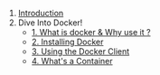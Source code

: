<!-- docs/_sidebar.md -->

1. [Introduction](/README.md)
2. Dive Into Docker!
    - [1. What is docker & Why use it ?](1_dive_into_docker!/1_why_use_docker.md)
    - [2. Installing Docker](1_dive_into_docker!/2_installing_docker.md)
    - [3. Using the Docker Client](1_dive_into_docker!/3_sing_the_docker_client.md)
    - [4. What's a Container](1_dive_into_docker!/4_what_is_a_container.md)

